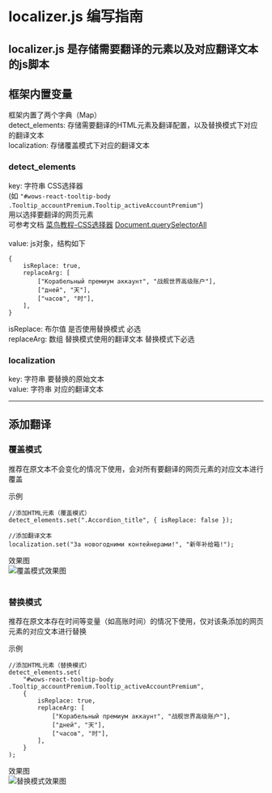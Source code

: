 # localizer.js 编写指南
## localizer.js 是存储需要翻译的元素以及对应翻译文本的js脚本

## 框架内置变量

框架内置了两个字典（Map）<br>
detect_elements: 存储需要翻译的HTML元素及翻译配置，以及替换模式下对应的翻译文本<br>
localization: 存储覆盖模式下对应的翻译文本<br>

### detect_elements

key: 字符串 CSS选择器<br>(如 ``"#wows-react-tooltip-body .Tooltip_accountPremium.Tooltip_activeAccountPremium"``)<br>用以选择要翻译的网页元素<br>
可参考文档 [菜鸟教程-CSS选择器](https://www.runoob.com/cssref/css-selectors.html) [Document.querySelectorAll](https://developer.mozilla.org/zh-CN/docs/Web/API/Document/querySelectorAll)<br><br>
value: js对象，结构如下<br>

    {
        isReplace: true,
        replaceArg: [
            ["Корабельный премиум аккаунт", "战舰世界高级账户"],
            ["дней", "天"],
            ["часов", "时"],
        ],
    }

isReplace: 布尔值 是否使用替换模式 必选<br>
replaceArg: 数组 替换模式使用的翻译文本 替换模式下必选<br>

### localization

key: 字符串 要替换的原始文本<br>
value: 字符串 对应的翻译文本<br>

---

## 添加翻译

### 覆盖模式

推荐在原文本不会变化的情况下使用，会对所有要翻译的网页元素的对应文本进行覆盖<br>

示例

    //添加HTML元素（覆盖模式）
    detect_elements.set(".Accordion_title", { isReplace: false });
    
    //添加翻译文本
    localization.set("За новогодними контейнерами!", "新年补给箱!");

效果图<br>
![覆盖模式效果图](https://github.com/user-attachments/assets/eb97ea84-a1b7-48da-9ed4-ab2b431649ad)<br><br>

### 替换模式

推荐在原文本存在时间等变量（如高账时间）的情况下使用，仅对该条添加的网页元素的对应文本进行替换<br>

示例

    //添加HTML元素（替换模式）
    detect_elements.set(
        "#wows-react-tooltip-body .Tooltip_accountPremium.Tooltip_activeAccountPremium",
        {
            isReplace: true,
            replaceArg: [
                ["Корабельный премиум аккаунт", "战舰世界高级账户"],
                ["дней", "天"],
                ["часов", "时"],
            ],
        }
    );

效果图<br>
![替换模式效果图](https://github.com/user-attachments/assets/421adaa0-c440-4946-b868-3b5e825fc97e)<br><br>
